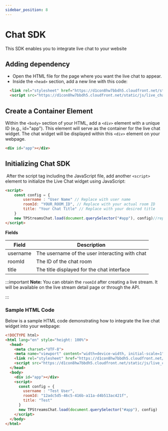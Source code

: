 ```yaml
---
sidebar_position: 8
---
```


# Chat SDK
This SDK enables you to integrate live chat to your website

## Adding dependency

- Open the HTML file for the page where you want the live chat to appear.
- Inside the `<head>` section, add a new line with this code:

```html
  <link rel="stylesheet" href="https://d1con8hw7bbdh5.cloudfront.net/static/css/live_chat_v1.css">
  <script src="https://d1con8hw7bbdh5.cloudfront.net/static/js/live_chat_v1.umd.cjs"></script>
```
## Create a Container Element

Within the `<body>` section of your HTML, add a `<div>` element with a unique ID (e.g., id="app"). This element will serve as the container for the live chat widget. The chat widget will be displayed within this `<div>` element on your webpage.

```html
<div id="app"></div>
```

## Initializing Chat SDK
 After the script tag including the JavaScript file, add another `<script>` element to initialize the Live Chat widget using JavaScript:

```html
<script>
    const config = {
        username : "User Name" // Replace with user name
        roomId: "YOUR_ROOM_ID", // Replace with your actual room ID
        title: "Your Chat Title" // Replace with your desired title
    }
    new TPStreamsChat.load(document.querySelector("#app"), config)//replace id with container element id
</script>
```

**Fields**

| Field    | Description                                     |
|----------|-------------------------------------------------|
| username | The username of the user interacting with chat  |
| roomId   | The ID of the chat room                         |
| title    | The title displayed for the chat interface      |


:::important
**Note:** You can obtain the `roomId` after creating a live stream. It will be available on the live stream detail page or through the API.

:::

### Sample HTML Code

Below is a sample HTML code demonstrating how to integrate the live chat widget into your webpage:

```html
<!DOCTYPE html>
<html lang="en" style="height: 100%">
  <head>
    <meta charset="UTF-8">
    <meta name="viewport" content="width=device-width, initial-scale=1">
    <link rel="stylesheet" href="https://d1con8hw7bbdh5.cloudfront.net/static/css/live_chat_v1.css">
    <script src="https://d1con8hw7bbdh5.cloudfront.net/static/js/live_chat_v1.umd.cjs"></script>
  </head>
  <body>
    <div id="app"></div>
    <script>
      const config = {
        username : "Test User",
        roomId: "12adc5d5-46c5-416b-a11a-d4b513ac421f",
        title: "Test"
      }
      new TPStreamsChat.load(document.querySelector("#app"), config)
    </script>
  </body>
</html>
```